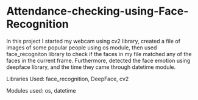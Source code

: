 # Attendance-checking-using-Face-Recognition


In this project I started my webcam using cv2 library, created a file of images of some popular people using os module, then used face_recogniton library to check if the faces in my file matched any of the faces in the current frame. Furthermore, detected the face emotion using deepface library, and the time they came through datetime module.


Libraries Used:
face_recognition, 
DeepFace, 
cv2

Modules used:
os, 
datetime




